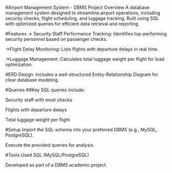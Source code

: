 #Airport Management System - DBMS Project
Overview
A database management system designed to streamline airport operations, including security checks, flight scheduling, and luggage tracking. Built using SQL with optimized queries for efficient data retrieval and reporting.

#Features
-> Security Staff Performance Tracking: Identifies top-performing security personnel based on passenger checks.

->Flight Delay Monitoring: Lists flights with departure delays in real time.

->Luggage Management: Calculates total luggage weight per flight for load optimization.

#ERD Design: Includes a well-structured Entity-Relationship Diagram for clear database modeling.

#Queries
##Key SQL queries include:

Security staff with most checks

Flights with departure delays

Total luggage weight per flight

#Setup
Import the SQL schema into your preferred DBMS (e.g., MySQL, PostgreSQL).

Execute the provided queries for analysis.

#Tools Used
SQL (MySQL/PostgreSQL)

Developed as part of a DBMS academic project.
